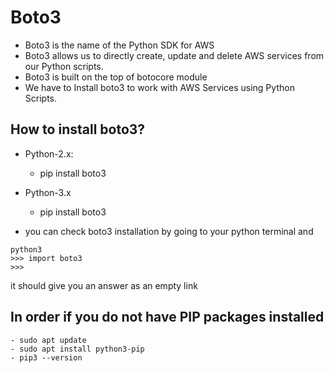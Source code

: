 # Boto3
- Boto3 is the name of the Python SDK for AWS
- Boto3 allows us to directly create, update and delete AWS services from our Python scripts.
- Boto3 is built on the top of botocore module
- We have to Install boto3 to work with AWS Services using Python Scripts.

## How to install boto3?
- Python-2.x:
  - pip install boto3
- Python-3.x
  - pip install boto3

- you can check boto3 installation by going to your python terminal and 
```
python3
>>> import boto3
>>> 
```
it should give you an answer as an empty link

## In order if you do not have PIP packages installed
```
- sudo apt update
- sudo apt install python3-pip
- pip3 --version 
```

